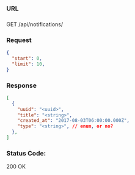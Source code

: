 ###  URL

###

GET /api/notifications/

### Request

```json
{
  "start": 0,
  "limit": 10,
}
```

### Response

```json
[
  {
    "uuid": "<uuid>",
    "title": "<string>",
    "created_at": "2017-08-03T06:00:00.000Z",
    "type": "<string>", // enum, or no?
  },
]
```

### Status Code:
200 OK
